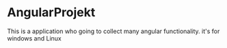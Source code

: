 # AngularProjekt
This is a application who going to collect many angular functionality.
it's for windows and Linux
